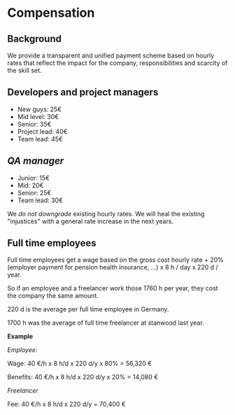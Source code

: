 # Compensation

## Background

We provide a transparent and unified payment scheme based on hourly rates that reflect the impact for the company, responsibilities and scarcity of the skill set.

## Developers and project managers

- New guys: 25€
- Mid level: 30€
- Senior: 35€
- Project lead: 40€
- Team lead: 45€

## *QA manager*

- Junior: 15€
- Mid: 20€
- Senior: 25€
- Team lead: 30€

We *do not downgrade* existing hourly rates. We will heal the existing "injustices" with a general rate increase in the next years.

## Full time employees

Full time employees get a wage based on the gross cost hourly rate + 20% (employer payment for pension health insurance, ...) x 8 h / day x 220 d / year.


So if an employee and a freelancer work those 1760 h per year, they cost the company the same amount.

220 d is the average per full time employee in Germany.

1700 h was the average of full time freelancer at stanwood last year.

**Example**


*Employee:*

Wage: 40 €/h x 8 h/d x 220 d/y x 80% = 56,320 €

Benefits: 40 €/h x 8 h/d x 220 d/y x 20% = 14,080 €

*Freelancer*

Fee: 40 €/h x 8 h/d x 220 d/y = 70,400 €

